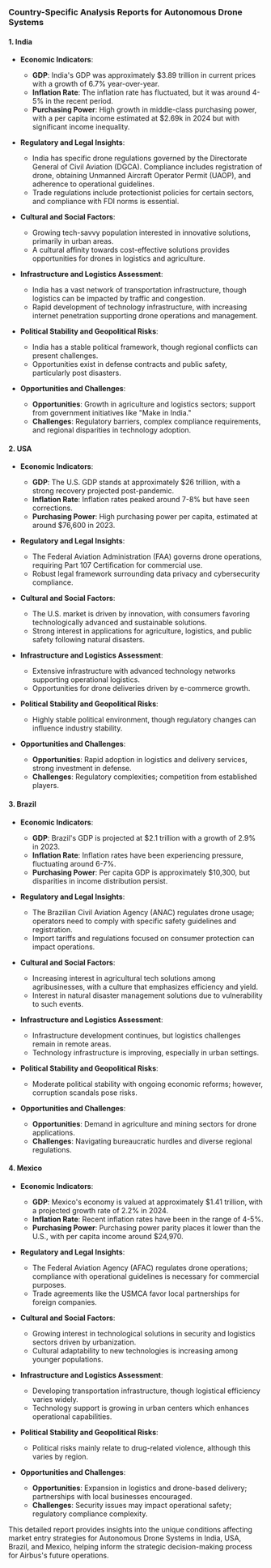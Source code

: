 ### Country-Specific Analysis Reports for Autonomous Drone Systems

#### 1. India

- **Economic Indicators**:
  - **GDP**: India's GDP was approximately $3.89 trillion in current prices with a growth of 6.7% year-over-year.
  - **Inflation Rate**: The inflation rate has fluctuated, but it was around 4-5% in the recent period.
  - **Purchasing Power**: High growth in middle-class purchasing power, with a per capita income estimated at $2.69k in 2024 but with significant income inequality.

- **Regulatory and Legal Insights**:
  - India has specific drone regulations governed by the Directorate General of Civil Aviation (DGCA). Compliance includes registration of drone, obtaining Unmanned Aircraft Operator Permit (UAOP), and adherence to operational guidelines.
  - Trade regulations include protectionist policies for certain sectors, and compliance with FDI norms is essential.

- **Cultural and Social Factors**:
  - Growing tech-savvy population interested in innovative solutions, primarily in urban areas.
  - A cultural affinity towards cost-effective solutions provides opportunities for drones in logistics and agriculture.

- **Infrastructure and Logistics Assessment**:
  - India has a vast network of transportation infrastructure, though logistics can be impacted by traffic and congestion.
  - Rapid development of technology infrastructure, with increasing internet penetration supporting drone operations and management.

- **Political Stability and Geopolitical Risks**:
  - India has a stable political framework, though regional conflicts can present challenges.
  - Opportunities exist in defense contracts and public safety, particularly post disasters.

- **Opportunities and Challenges**:
  - **Opportunities**: Growth in agriculture and logistics sectors; support from government initiatives like "Make in India."
  - **Challenges**: Regulatory barriers, complex compliance requirements, and regional disparities in technology adoption.

#### 2. USA

- **Economic Indicators**:
  - **GDP**: The U.S. GDP stands at approximately $26 trillion, with a strong recovery projected post-pandemic.
  - **Inflation Rate**: Inflation rates peaked around 7-8% but have seen corrections.
  - **Purchasing Power**: High purchasing power per capita, estimated at around $76,600 in 2023.

- **Regulatory and Legal Insights**:
  - The Federal Aviation Administration (FAA) governs drone operations, requiring Part 107 Certification for commercial use.
  - Robust legal framework surrounding data privacy and cybersecurity compliance.

- **Cultural and Social Factors**:
  - The U.S. market is driven by innovation, with consumers favoring technologically advanced and sustainable solutions.
  - Strong interest in applications for agriculture, logistics, and public safety following natural disasters.

- **Infrastructure and Logistics Assessment**:
  - Extensive infrastructure with advanced technology networks supporting operational logistics.
  - Opportunities for drone deliveries driven by e-commerce growth.

- **Political Stability and Geopolitical Risks**:
  - Highly stable political environment, though regulatory changes can influence industry stability.
  
- **Opportunities and Challenges**:
  - **Opportunities**: Rapid adoption in logistics and delivery services, strong investment in defense.
  - **Challenges**: Regulatory complexities; competition from established players.

#### 3. Brazil

- **Economic Indicators**:
  - **GDP**: Brazil's GDP is projected at $2.1 trillion with a growth of 2.9% in 2023.
  - **Inflation Rate**: Inflation rates have been experiencing pressure, fluctuating around 6-7%.
  - **Purchasing Power**: Per capita GDP is approximately $10,300, but disparities in income distribution persist.

- **Regulatory and Legal Insights**:
  - The Brazilian Civil Aviation Agency (ANAC) regulates drone usage; operators need to comply with specific safety guidelines and registration.
  - Import tariffs and regulations focused on consumer protection can impact operations.

- **Cultural and Social Factors**:
  - Increasing interest in agricultural tech solutions among agribusinesses, with a culture that emphasizes efficiency and yield.
  - Interest in natural disaster management solutions due to vulnerability to such events.

- **Infrastructure and Logistics Assessment**:
  - Infrastructure development continues, but logistics challenges remain in remote areas.
  - Technology infrastructure is improving, especially in urban settings.

- **Political Stability and Geopolitical Risks**:
  - Moderate political stability with ongoing economic reforms; however, corruption scandals pose risks.
  
- **Opportunities and Challenges**:
  - **Opportunities**: Demand in agriculture and mining sectors for drone applications.
  - **Challenges**: Navigating bureaucratic hurdles and diverse regional regulations.

#### 4. Mexico

- **Economic Indicators**:
  - **GDP**: Mexico's economy is valued at approximately $1.41 trillion, with a projected growth rate of 2.2% in 2024.
  - **Inflation Rate**: Recent inflation rates have been in the range of 4-5%.
  - **Purchasing Power**: Purchasing power parity places it lower than the U.S., with per capita income around $24,970.

- **Regulatory and Legal Insights**:
  - The Federal Aviation Agency (AFAC) regulates drone operations; compliance with operational guidelines is necessary for commercial purposes.
  - Trade agreements like the USMCA favor local partnerships for foreign companies.

- **Cultural and Social Factors**:
  - Growing interest in technological solutions in security and logistics sectors driven by urbanization.
  - Cultural adaptability to new technologies is increasing among younger populations.

- **Infrastructure and Logistics Assessment**:
  - Developing transportation infrastructure, though logistical efficiency varies widely.
  - Technology support is growing in urban centers which enhances operational capabilities.

- **Political Stability and Geopolitical Risks**:
  - Political risks mainly relate to drug-related violence, although this varies by region.
  
- **Opportunities and Challenges**:
  - **Opportunities**: Expansion in logistics and drone-based delivery; partnerships with local businesses encouraged.
  - **Challenges**: Security issues may impact operational safety; regulatory compliance complexity.

This detailed report provides insights into the unique conditions affecting market entry strategies for Autonomous Drone Systems in India, USA, Brazil, and Mexico, helping inform the strategic decision-making process for Airbus's future operations.